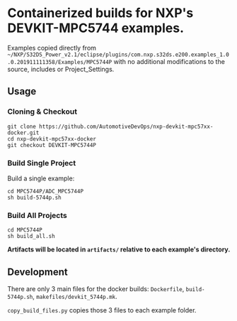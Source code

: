 # Containerized builds for NXP's DEVKIT-MPC5744 examples.

Examples copied directly from ```~/NXP/S32DS_Power_v2.1/eclipse/plugins/com.nxp.s32ds.e200.examples_1.0.0.201911111358/Examples/MPC5744P``` with no additional modifications to the source, includes or Project_Settings.


## Usage

### Cloning & Checkout

```
git clone https://github.com/AutomotiveDevOps/nxp-devkit-mpc57xx-docker.git
cd nxp-devkit-mpc57xx-docker
git checkout DEVKIT-MPC5744P
```

### Build Single Project

Build a single example:

```
cd MPC5744P/ADC_MPC5744P
sh build-5744p.sh
```

### Build All Projects

```
cd MPC5744P
sh build_all.sh
```

**Artifacts will be located in ```artifacts/``` relative to each example's directory.**

## Development

There are only 3 main files for the docker builds: ```Dockerfile```, ```build-5744p.sh```, ```makefiles/devkit_5744p.mk```.

```copy_build_files.py``` copies those 3 files to each example folder.